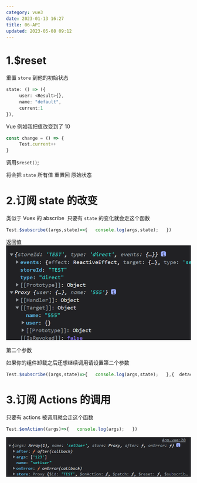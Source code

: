 ```yaml
---
category: vue3
date: 2023-01-13 16:27
title: 06-API
updated: 2023-05-08 09:12
---
```


# 1.$reset

重置 `store` 到他的初始状态

```ts
state: () => ({
     user: <Result>{},
     name: "default",
     current:1
}),
```

Vue 例如我把值改变到了 10

```ts
const change = () => {
     Test.current++
}
```

调用`$reset()`;

将会把 `state` 所有值 重置回 原始状态

# 2.订阅 state 的改变

类似于 Vuex 的 abscribe  只要有 `state` 的变化就会走这个函数

```typescript
Test.$subscribe((args,state)=>{   console.log(args,state);   })
```

返回值
![](./_images/image-2023-01-13_16-29-02-647-06-API.png)

第二个参数

如果你的组件卸载之后还想继续调用请设置第二个参数

```typescript
Test.$subscribe((args,state)=>{   console.log(args,state);   },{  detached:true})
```

# 3.订阅 Actions 的调用

只要有 actions 被调用就会走这个函数

```typescript
Test.$onAction((args)=>{   console.log(args);   })
```

![](./_images/image-2023-01-13_16-29-35-577-06-API.png)